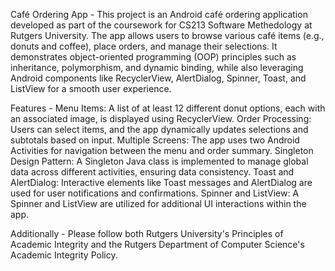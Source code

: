 Café Ordering App - 
This project is an Android café ordering application developed as part of the coursework for CS213 Software Methedology at Rutgers University. The app allows users to browse various café items (e.g., donuts and coffee), place orders, and manage their selections. 
It demonstrates object-oriented programming (OOP) principles such as inheritance, polymorphism, and dynamic binding, while also leveraging Android components like RecyclerView, AlertDialog, Spinner, Toast, and ListView for a smooth user experience.

Features -
Menu Items: A list of at least 12 different donut options, each with an associated image, is displayed using RecyclerView.
Order Processing: Users can select items, and the app dynamically updates selections and subtotals based on input.
Multiple Screens: The app uses two Android Activities for navigation between the menu and order summary.
Singleton Design Pattern: A Singleton Java class is implemented to manage global data across different activities, ensuring data consistency.
Toast and AlertDialog: Interactive elements like Toast messages and AlertDialog are used for user notifications and confirmations.
Spinner and ListView: A Spinner and ListView are utilized for additional UI interactions within the app.

Additionally - 
Please follow both Rutgers University's Principles of Academic Integrity and the Rutgers Department of Computer Science's Academic Integrity Policy.
